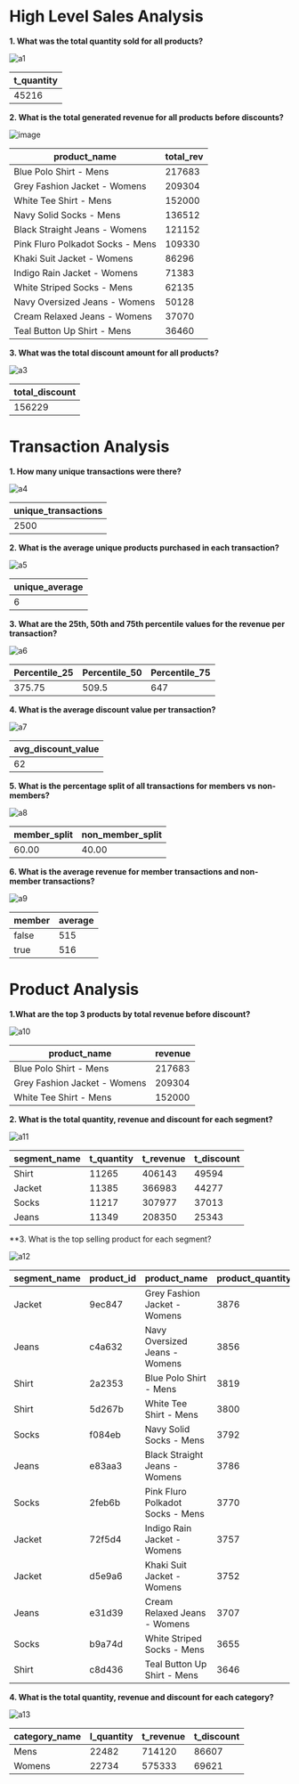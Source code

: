 # High Level Sales Analysis

**1. What was the total quantity sold for all products?**

![a1](https://user-images.githubusercontent.com/130475600/235455360-14fd4be7-b829-4f1d-b007-e9ff28e9a356.PNG)

| t_quantity |
| ---------- |
| 45216      |

**2. What is the total generated revenue for all products before discounts?**

![image](https://user-images.githubusercontent.com/130475600/235456013-d5e7555a-eda6-4929-b012-b4d6fe75d0eb.png)

| product_name                     | total_rev |
| -------------------------------- | --------- |
| Blue Polo Shirt - Mens           | 217683    |
| Grey Fashion Jacket - Womens     | 209304    |
| White Tee Shirt - Mens           | 152000    |
| Navy Solid Socks - Mens          | 136512    |
| Black Straight Jeans - Womens    | 121152    |
| Pink Fluro Polkadot Socks - Mens | 109330    |
| Khaki Suit Jacket - Womens       | 86296     |
| Indigo Rain Jacket - Womens      | 71383     |
| White Striped Socks - Mens       | 62135     |
| Navy Oversized Jeans - Womens    | 50128     |
| Cream Relaxed Jeans - Womens     | 37070     |
| Teal Button Up Shirt - Mens      | 36460     |

**3. What was the total discount amount for all products?**

![a3](https://user-images.githubusercontent.com/130475600/235456383-4f9386d3-4a24-4dec-9773-89a76e785e48.PNG)

| total_discount |
| -------------- |
| 156229         |

# Transaction Analysis

**1. How many unique transactions were there?**

![a4](https://user-images.githubusercontent.com/130475600/235456942-d84fae2c-dc40-4dd7-9c28-0dc886411840.PNG)

| unique_transactions |
| ------------------- |
| 2500                |

**2. What is the average unique products purchased in each transaction?**

![a5](https://user-images.githubusercontent.com/130475600/235457372-c76b79fd-488c-493b-bada-e5ac06a5f3e0.PNG)

| unique_average |
| -------------- |
| 6              |

**3. What are the 25th, 50th and 75th percentile values for the revenue per transaction?** 

![a6](https://user-images.githubusercontent.com/130475600/235461570-8de88e86-7bad-4ebd-a11d-e954727b7466.PNG)

| Percentile_25 | Percentile_50 | Percentile_75 |
| -------------- | ------ | ------ |
| 375.75         | 509.5 | 647 |

**4. What is the average discount value per transaction?**

![a7](https://user-images.githubusercontent.com/130475600/235462829-c44ad839-8944-4783-98f6-f96df005c4f8.PNG)

| avg_discount_value |
| ------------------ |
| 62                 |

**5. What is the percentage split of all transactions for members vs non-members?** 

![a8](https://user-images.githubusercontent.com/130475600/235464313-663fa357-86ca-4a2e-95f6-583b3baca560.PNG)

| member_split | non_member_split |
| ------------ | ---------------- |
| 60.00        | 40.00            |

**6. What is the average revenue for member transactions and non-member transactions?**

![a9](https://user-images.githubusercontent.com/130475600/235465280-1866bc19-2b63-4902-89e1-76b9b52e3301.PNG)

| member | average |
| ------ | ------- |
| false  | 515     |
| true   | 516     |

# Product Analysis

**1.What are the top 3 products by total revenue before discount?**

![a10](https://user-images.githubusercontent.com/130475600/235466262-8497a86b-fda8-4dc5-975c-51f33b69d255.PNG)

| product_name                 | revenue |
| ---------------------------- | ------- |
| Blue Polo Shirt - Mens       | 217683  |
| Grey Fashion Jacket - Womens | 209304  |
| White Tee Shirt - Mens       | 152000  |

**2. What is the total quantity, revenue and discount for each segment?** 

![a11](https://user-images.githubusercontent.com/130475600/235805727-2d98eed4-8ac1-4f17-83c7-6f9ef6a84da8.PNG)

| segment_name | t_quantity | t_revenue | t_discount |
| ------------ | ---------- | --------- | ---------- |
| Shirt        | 11265      | 406143    | 49594      |
| Jacket       | 11385      | 366983    | 44277      |
| Socks        | 11217      | 307977    | 37013      |
| Jeans        | 11349      | 208350    | 25343      |

**3. What is the top selling product for each segment?

![a12](https://user-images.githubusercontent.com/130475600/235806741-5241fa56-cd78-4d00-b548-b9ef49d2a6af.PNG)

| segment_name | product_id | product_name                     | product_quantity |
| ------------ | ---------- | -------------------------------- | ---------------- |
| Jacket       | 9ec847     | Grey Fashion Jacket - Womens     | 3876             |
| Jeans        | c4a632     | Navy Oversized Jeans - Womens    | 3856             |
| Shirt        | 2a2353     | Blue Polo Shirt - Mens           | 3819             |
| Shirt        | 5d267b     | White Tee Shirt - Mens           | 3800             |
| Socks        | f084eb     | Navy Solid Socks - Mens          | 3792             |
| Jeans        | e83aa3     | Black Straight Jeans - Womens    | 3786             |
| Socks        | 2feb6b     | Pink Fluro Polkadot Socks - Mens | 3770             |
| Jacket       | 72f5d4     | Indigo Rain Jacket - Womens      | 3757             |
| Jacket       | d5e9a6     | Khaki Suit Jacket - Womens       | 3752             |
| Jeans        | e31d39     | Cream Relaxed Jeans - Womens     | 3707             |
| Socks        | b9a74d     | White Striped Socks - Mens       | 3655             |
| Shirt        | c8d436     | Teal Button Up Shirt - Mens      | 3646             |

**4. What is the total quantity, revenue and discount for each category?**

![a13](https://user-images.githubusercontent.com/130475600/235807613-b05cc7e4-8e58-44f1-8d3f-4d1bdef68fe7.PNG)

| category_name | l_quantity | t_revenue | t_discount |
| ------------- | ---------- | --------- | ---------- |
| Mens          | 22482      | 714120    | 86607      |
| Womens        | 22734      | 575333    | 69621      |

